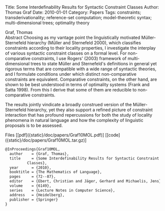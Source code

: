 Title: Some Interdefinability Results for Syntactic Constraint Classes
Author: Thomas Graf
Date: 2010-01-01
Category: Papers
Tags: constraints; transderivationality; reference-set computation; model-theoretic syntax; multi-dimensional trees; optimality theory

<div markdown class="authors">
Graf, Thomas
</div>

<div markdown class="abstract">
<span id="abstract-title">Abstract</span>
Choosing as my vantage point the linguistically motivated Müller-Sternefeld hierarchy (Müller and Sternefeld 2000), which classifies constraints according to their locality properties, I investigate the interplay of various syntactic constraint classes on a formal level.
For non-comparative constraints, I use Rogers' (2003) framework of multi-dimensional trees to state Müller and Sternefeld's definitions in general yet rigorous terms that are compatible with a wide range of syntactic theories, and I formulate conditions under which distinct non-comparative constraints are equivalent.
Comparative constraints, on the other hand, are shown to be best understood in terms of optimality systems (Frank and Satta 1998).
From this I derive that some of them are reducible to non-comparative constraints.
 	 
The results jointly vindicate a broadly construed version of the Müller-Sternefeld hierarchy, yet they also support a refined picture of constraint interaction that has profound repercussions for both the study of locality phenomena in natural language and how the complexity of linguistic proposals is to be assessed.
</div>

<div markdown class="files">
<span id="files-title">Files</span>
[[pdf]({static}/doc/papers/Graf10MOL.pdf)]
[[code]({static}/doc/papers/Graf10MOL.tar.gz)]
</div>

~~~latex
@InProceedings{Graf10MOL,
  author	= {Graf, Thomas},
  title		= {Some Interdefinability Results for Syntactic Constraint
		  Classes},
  year		= {2010},
  booktitle	= {The Mathematics of Language},
  pages		= {72--87},
  editor	= {Ebert, Christian and Jäger, Gerhard and Michaelis, Jens},
  volume	= {6149},
  series	= {Lecture Notes in Computer Science},
  address	= {Heidelberg},
  publisher	= {Springer}
}
~~~
